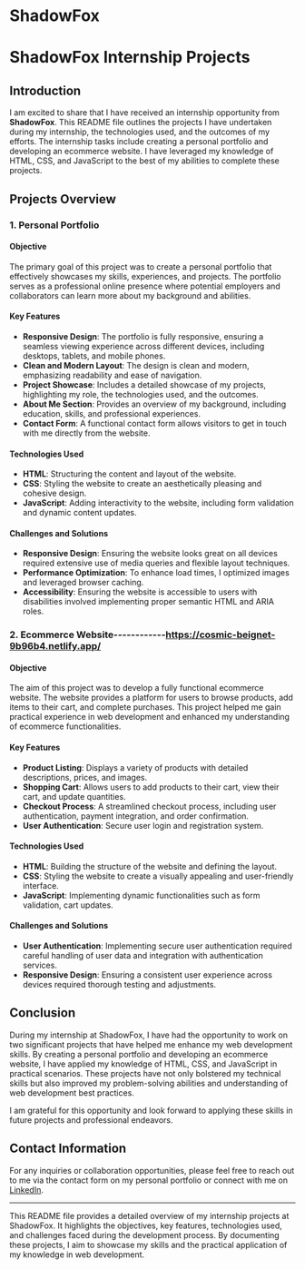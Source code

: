 # ShadowFox
# ShadowFox Internship Projects

## Introduction

I am excited to share that I have received an internship opportunity from **ShadowFox**. This README file outlines the projects I have undertaken during my internship, the technologies used, and the outcomes of my efforts. The internship tasks include creating a personal portfolio and developing an ecommerce website. I have leveraged my knowledge of HTML, CSS, and JavaScript to the best of my abilities to complete these projects.

## Projects Overview

### 1. Personal Portfolio

#### Objective
The primary goal of this project was to create a personal portfolio that effectively showcases my skills, experiences, and projects. The portfolio serves as a professional online presence where potential employers and collaborators can learn more about my background and abilities.

#### Key Features
- **Responsive Design**: The portfolio is fully responsive, ensuring a seamless viewing experience across different devices, including desktops, tablets, and mobile phones.
- **Clean and Modern Layout**: The design is clean and modern, emphasizing readability and ease of navigation.
- **Project Showcase**: Includes a detailed showcase of my projects, highlighting my role, the technologies used, and the outcomes.
- **About Me Section**: Provides an overview of my background, including education, skills, and professional experiences.
- **Contact Form**: A functional contact form allows visitors to get in touch with me directly from the website.

#### Technologies Used
- **HTML**: Structuring the content and layout of the website.
- **CSS**: Styling the website to create an aesthetically pleasing and cohesive design.
- **JavaScript**: Adding interactivity to the website, including form validation and dynamic content updates.

#### Challenges and Solutions
- **Responsive Design**: Ensuring the website looks great on all devices required extensive use of media queries and flexible layout techniques.
- **Performance Optimization**: To enhance load times, I optimized images and leveraged browser caching.
- **Accessibility**: Ensuring the website is accessible to users with disabilities involved implementing proper semantic HTML and ARIA roles.

### 2. Ecommerce Website------------https://cosmic-beignet-9b96b4.netlify.app/

#### Objective
The aim of this project was to develop a fully functional ecommerce website. The website provides a platform for users to browse products, add items to their cart, and complete purchases. This project helped me gain practical experience in web development and enhanced my understanding of ecommerce functionalities.

#### Key Features
- **Product Listing**: Displays a variety of products with detailed descriptions, prices, and images.
- **Shopping Cart**: Allows users to add products to their cart, view their cart, and update quantities.
- **Checkout Process**: A streamlined checkout process, including user authentication, payment integration, and order confirmation.
- **User Authentication**: Secure user login and registration system.


#### Technologies Used
- **HTML**: Building the structure of the website and defining the layout.
- **CSS**: Styling the website to create a visually appealing and user-friendly interface.
- **JavaScript**: Implementing dynamic functionalities such as form validation, cart updates.

#### Challenges and Solutions
- **User Authentication**: Implementing secure user authentication required careful handling of user data and integration with authentication services.
- **Responsive Design**: Ensuring a consistent user experience across devices required thorough testing and adjustments.

## Conclusion

During my internship at ShadowFox, I have had the opportunity to work on two significant projects that have helped me enhance my web development skills. By creating a personal portfolio and developing an ecommerce website, I have applied my knowledge of HTML, CSS, and JavaScript in practical scenarios. These projects have not only bolstered my technical skills but also improved my problem-solving abilities and understanding of web development best practices.

I am grateful for this opportunity and look forward to applying these skills in future projects and professional endeavors.

## Contact Information

For any inquiries or collaboration opportunities, please feel free to reach out to me via the contact form on my personal portfolio or connect with me on [LinkedIn](https://www.linkedin.com/in/saujanya-das-854a50254/).

---

This README file provides a detailed overview of my internship projects at ShadowFox. It highlights the objectives, key features, technologies used, and challenges faced during the development process. By documenting these projects, I aim to showcase my skills and the practical application of my knowledge in web development.
